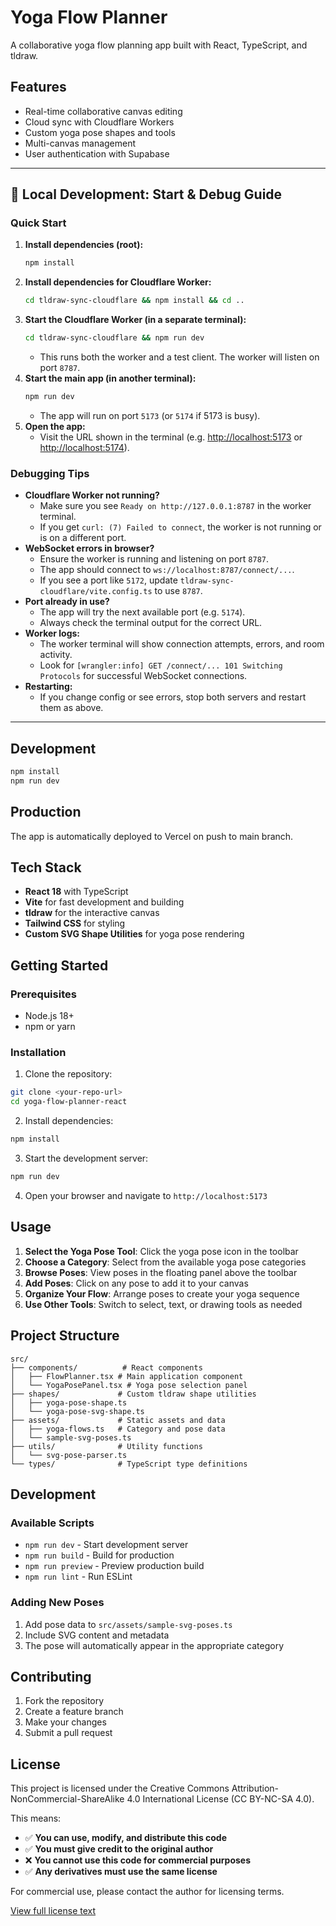 # Yoga Flow Planner

A collaborative yoga flow planning app built with React, TypeScript, and tldraw.

## Features

- Real-time collaborative canvas editing
- Cloud sync with Cloudflare Workers
- Custom yoga pose shapes and tools
- Multi-canvas management
- User authentication with Supabase

---

## 🚀 Local Development: Start & Debug Guide

### Quick Start

1. **Install dependencies (root):**
   ```sh
   npm install
   ```
2. **Install dependencies for Cloudflare Worker:**
   ```sh
   cd tldraw-sync-cloudflare && npm install && cd ..
   ```
3. **Start the Cloudflare Worker (in a separate terminal):**
   ```sh
   cd tldraw-sync-cloudflare && npm run dev
   ```
   - This runs both the worker and a test client. The worker will listen on port `8787`.
4. **Start the main app (in another terminal):**
   ```sh
   npm run dev
   ```
   - The app will run on port `5173` (or `5174` if 5173 is busy).
5. **Open the app:**
   - Visit the URL shown in the terminal (e.g. [http://localhost:5173](http://localhost:5173) or [http://localhost:5174](http://localhost:5174)).

### Debugging Tips

- **Cloudflare Worker not running?**
  - Make sure you see `Ready on http://127.0.0.1:8787` in the worker terminal.
  - If you get `curl: (7) Failed to connect`, the worker is not running or is on a different port.
- **WebSocket errors in browser?**
  - Ensure the worker is running and listening on port `8787`.
  - The app should connect to `ws://localhost:8787/connect/...`.
  - If you see a port like `5172`, update `tldraw-sync-cloudflare/vite.config.ts` to use `8787`.
- **Port already in use?**
  - The app will try the next available port (e.g. `5174`).
  - Always check the terminal output for the correct URL.
- **Worker logs:**
  - The worker terminal will show connection attempts, errors, and room activity.
  - Look for `[wrangler:info] GET /connect/... 101 Switching Protocols` for successful WebSocket connections.
- **Restarting:**
  - If you change config or see errors, stop both servers and restart them as above.

---

## Development

```bash
npm install
npm run dev
```

## Production

The app is automatically deployed to Vercel on push to main branch.

## Tech Stack

- **React 18** with TypeScript
- **Vite** for fast development and building
- **tldraw** for the interactive canvas
- **Tailwind CSS** for styling
- **Custom SVG Shape Utilities** for yoga pose rendering

## Getting Started

### Prerequisites

- Node.js 18+ 
- npm or yarn

### Installation

1. Clone the repository:
```bash
git clone <your-repo-url>
cd yoga-flow-planner-react
```

2. Install dependencies:
```bash
npm install
```

3. Start the development server:
```bash
npm run dev
```

4. Open your browser and navigate to `http://localhost:5173`

## Usage

1. **Select the Yoga Pose Tool**: Click the yoga pose icon in the toolbar
2. **Choose a Category**: Select from the available yoga pose categories
3. **Browse Poses**: View poses in the floating panel above the toolbar
4. **Add Poses**: Click on any pose to add it to your canvas
5. **Organize Your Flow**: Arrange poses to create your yoga sequence
6. **Use Other Tools**: Switch to select, text, or drawing tools as needed

## Project Structure

```
src/
├── components/          # React components
│   ├── FlowPlanner.tsx # Main application component
│   └── YogaPosePanel.tsx # Yoga pose selection panel
├── shapes/             # Custom tldraw shape utilities
│   ├── yoga-pose-shape.ts
│   └── yoga-pose-svg-shape.ts
├── assets/             # Static assets and data
│   ├── yoga-flows.ts   # Category and pose data
│   └── sample-svg-poses.ts
├── utils/              # Utility functions
│   └── svg-pose-parser.ts
└── types/              # TypeScript type definitions
```

## Development

### Available Scripts

- `npm run dev` - Start development server
- `npm run build` - Build for production
- `npm run preview` - Preview production build
- `npm run lint` - Run ESLint

### Adding New Poses

1. Add pose data to `src/assets/sample-svg-poses.ts`
2. Include SVG content and metadata
3. The pose will automatically appear in the appropriate category

## Contributing

1. Fork the repository
2. Create a feature branch
3. Make your changes
4. Submit a pull request

## License

This project is licensed under the Creative Commons Attribution-NonCommercial-ShareAlike 4.0 International License (CC BY-NC-SA 4.0).

This means:
- ✅ **You can use, modify, and distribute this code**
- ✅ **You must give credit to the original author**
- ❌ **You cannot use this code for commercial purposes**
- ✅ **Any derivatives must use the same license**

For commercial use, please contact the author for licensing terms.

[View full license text](https://creativecommons.org/licenses/by-nc-sa/4.0/)
